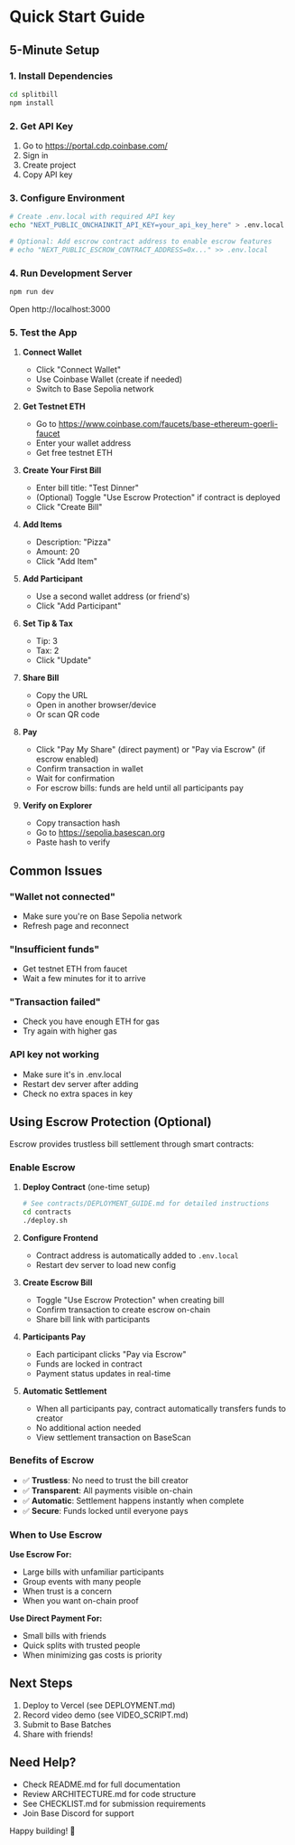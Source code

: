 # Quick Start Guide

## 5-Minute Setup

### 1. Install Dependencies
```bash
cd splitbill
npm install
```

### 2. Get API Key
1. Go to https://portal.cdp.coinbase.com/
2. Sign in
3. Create project
4. Copy API key

### 3. Configure Environment
```bash
# Create .env.local with required API key
echo "NEXT_PUBLIC_ONCHAINKIT_API_KEY=your_api_key_here" > .env.local

# Optional: Add escrow contract address to enable escrow features
# echo "NEXT_PUBLIC_ESCROW_CONTRACT_ADDRESS=0x..." >> .env.local
```

### 4. Run Development Server
```bash
npm run dev
```

Open http://localhost:3000

### 5. Test the App

1. **Connect Wallet**
   - Click "Connect Wallet"
   - Use Coinbase Wallet (create if needed)
   - Switch to Base Sepolia network

2. **Get Testnet ETH**
   - Go to https://www.coinbase.com/faucets/base-ethereum-goerli-faucet
   - Enter your wallet address
   - Get free testnet ETH

3. **Create Your First Bill**
   - Enter bill title: "Test Dinner"
   - (Optional) Toggle "Use Escrow Protection" if contract is deployed
   - Click "Create Bill"

4. **Add Items**
   - Description: "Pizza"
   - Amount: 20
   - Click "Add Item"

5. **Add Participant**
   - Use a second wallet address (or friend's)
   - Click "Add Participant"

6. **Set Tip & Tax**
   - Tip: 3
   - Tax: 2
   - Click "Update"

7. **Share Bill**
   - Copy the URL
   - Open in another browser/device
   - Or scan QR code

8. **Pay**
   - Click "Pay My Share" (direct payment) or "Pay via Escrow" (if escrow enabled)
   - Confirm transaction in wallet
   - Wait for confirmation
   - For escrow bills: funds are held until all participants pay

9. **Verify on Explorer**
   - Copy transaction hash
   - Go to https://sepolia.basescan.org
   - Paste hash to verify

## Common Issues

### "Wallet not connected"
- Make sure you're on Base Sepolia network
- Refresh page and reconnect

### "Insufficient funds"
- Get testnet ETH from faucet
- Wait a few minutes for it to arrive

### "Transaction failed"
- Check you have enough ETH for gas
- Try again with higher gas

### API key not working
- Make sure it's in .env.local
- Restart dev server after adding
- Check no extra spaces in key

## Using Escrow Protection (Optional)

Escrow provides trustless bill settlement through smart contracts:

### Enable Escrow

1. **Deploy Contract** (one-time setup)
   ```bash
   # See contracts/DEPLOYMENT_GUIDE.md for detailed instructions
   cd contracts
   ./deploy.sh
   ```

2. **Configure Frontend**
   - Contract address is automatically added to `.env.local`
   - Restart dev server to load new config

3. **Create Escrow Bill**
   - Toggle "Use Escrow Protection" when creating bill
   - Confirm transaction to create escrow on-chain
   - Share bill link with participants

4. **Participants Pay**
   - Each participant clicks "Pay via Escrow"
   - Funds are locked in contract
   - Payment status updates in real-time

5. **Automatic Settlement**
   - When all participants pay, contract automatically transfers funds to creator
   - No additional action needed
   - View settlement transaction on BaseScan

### Benefits of Escrow

- ✅ **Trustless**: No need to trust the bill creator
- ✅ **Transparent**: All payments visible on-chain
- ✅ **Automatic**: Settlement happens instantly when complete
- ✅ **Secure**: Funds locked until everyone pays

### When to Use Escrow

**Use Escrow For:**
- Large bills with unfamiliar participants
- Group events with many people
- When trust is a concern
- When you want on-chain proof

**Use Direct Payment For:**
- Small bills with friends
- Quick splits with trusted people
- When minimizing gas costs is priority

## Next Steps

1. Deploy to Vercel (see DEPLOYMENT.md)
2. Record video demo (see VIDEO_SCRIPT.md)
3. Submit to Base Batches
4. Share with friends!

## Need Help?

- Check README.md for full documentation
- Review ARCHITECTURE.md for code structure
- See CHECKLIST.md for submission requirements
- Join Base Discord for support

Happy building! 🚀
